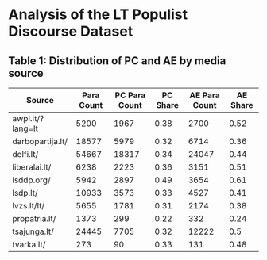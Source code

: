 # Analysis of the LT Populist Discourse Dataset

## Table 1: Distribution of PC and AE by media source


| Source           | Para Count | PC Para Count | PC Share | AE Para Count | AE Share |
|------------------|------------|---------------|----------|---------------|----------|
| awpl.lt/?lang=lt | 5200       | 1967          | 0.38     | 2700          | 0.52     |
| darbopartija.lt/ | 18577      | 5979          | 0.32     | 6714          | 0.36     |
| delfi.lt/        | 54667      | 18317         | 0.34     | 24047         | 0.44     |
| liberalai.lt/    | 6238       | 2223          | 0.36     | 3151          | 0.51     |
| lsddp.org/       | 5942       | 2897          | 0.49     | 3654          | 0.61     |
| lsdp.lt/         | 10933      | 3573          | 0.33     | 4527          | 0.41     |
| lvzs.lt/lt/      | 5655       | 1781          | 0.31     | 2174          | 0.38     |
| propatria.lt/    | 1373       | 299           | 0.22     | 332           | 0.24     |
| tsajunga.lt/     | 24445      | 7705          | 0.32     | 12222         | 0.5      |
| tvarka.lt/       | 273        | 90            | 0.33     | 131           | 0.48     |


